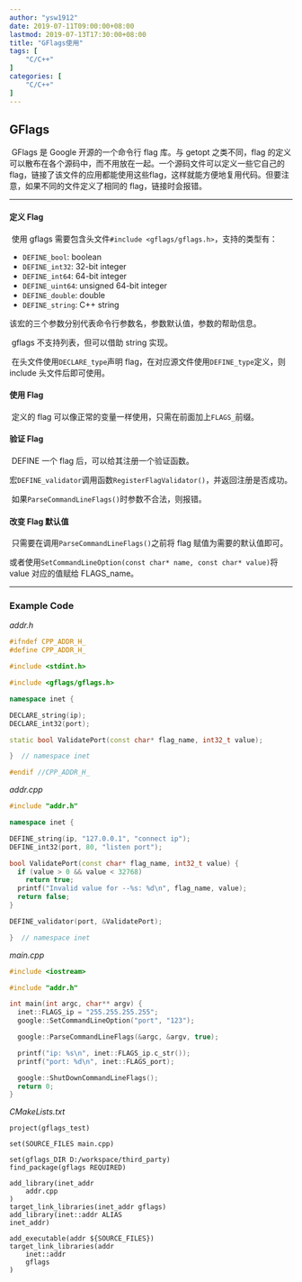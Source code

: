 ```yaml
---
author: "ysw1912"
date: 2019-07-11T09:00:00+08:00
lastmod: 2019-07-13T17:30:00+08:00
title: "GFlags使用"
tags: [
    "C/C++"
]
categories: [
    "C/C++"
]
---
```


## GFlags

​    GFlags 是 Google 开源的一个命令行 flag 库。与 getopt 之类不同，flag 的定义可以散布在各个源码中，而不用放在一起。一个源码文件可以定义一些它自己的flag，链接了该文件的应用都能使用这些flag，这样就能方便地复用代码。但要注意，如果不同的文件定义了相同的 flag，链接时会报错。

-----

#### 定义 Flag

​    使用 gflags 需要包含头文件`#include <gflags/gflags.h>`，支持的类型有：
- `DEFINE_bool`: boolean
- `DEFINE_int32`: 32-bit integer
- `DEFINE_int64`: 64-bit integer
- `DEFINE_uint64`: unsigned 64-bit integer
- `DEFINE_double`: double
- `DEFINE_string`: C++ string

该宏的三个参数分别代表命令行参数名，参数默认值，参数的帮助信息。

​    gflags 不支持列表，但可以借助 string 实现。

​    在头文件使用`DECLARE_type`声明 flag，在对应源文件使用`DEFINE_type`定义，则 include 头文件后即可使用。

#### 使用 Flag

​    定义的 flag 可以像正常的变量一样使用，只需在前面加上`FLAGS_`前缀。

#### 验证 Flag

​    DEFINE 一个 flag 后，可以给其注册一个验证函数。

​    宏`DEFINE_validator`调用函数`RegisterFlagValidator()`，并返回注册是否成功。

​    如果`ParseCommandLineFlags()`时参数不合法，则报错。

#### 改变 Flag 默认值

​    只需要在调用`ParseCommandLineFlags()`之前将 flag 赋值为需要的默认值即可。

​    或者使用`SetCommandLineOption(const char* name, const char* value)`将 value 对应的值赋给 FLAGS_name。

-----

### Example Code

*addr.h*
```cpp
#ifndef CPP_ADDR_H_
#define CPP_ADDR_H_

#include <stdint.h>

#include <gflags/gflags.h>

namespace inet {

DECLARE_string(ip);
DECLARE_int32(port);

static bool ValidatePort(const char* flag_name, int32_t value);

}  // namespace inet

#endif //CPP_ADDR_H_
```

*addr.cpp*
```cpp
#include "addr.h"

namespace inet {

DEFINE_string(ip, "127.0.0.1", "connect ip");
DEFINE_int32(port, 80, "listen port");

bool ValidatePort(const char* flag_name, int32_t value) {
  if (value > 0 && value < 32768)
    return true;
  printf("Invalid value for --%s: %d\n", flag_name, value);
  return false;
}

DEFINE_validator(port, &ValidatePort);

}  // namespace inet
```

*main.cpp*
```cpp
#include <iostream>

#include "addr.h"

int main(int argc, char** argv) {
  inet::FLAGS_ip = "255.255.255.255";
  google::SetCommandLineOption("port", "123");

  google::ParseCommandLineFlags(&argc, &argv, true);

  printf("ip: %s\n", inet::FLAGS_ip.c_str());
  printf("port: %d\n", inet::FLAGS_port);

  google::ShutDownCommandLineFlags();
  return 0;
}
```

*CMakeLists.txt*

```shell
project(gflags_test)

set(SOURCE_FILES main.cpp)

set(gflags_DIR D:/workspace/third_party)
find_package(gflags REQUIRED)

add_library(inet_addr
    addr.cpp
)
target_link_libraries(inet_addr gflags)
add_library(inet::addr ALIAS
inet_addr)

add_executable(addr ${SOURCE_FILES})
target_link_libraries(addr
    inet::addr
    gflags
)
```